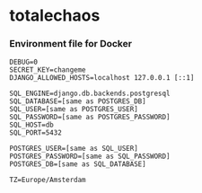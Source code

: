 # totalechaos

### Environment file for Docker

    DEBUG=0
    SECRET_KEY=changeme
    DJANGO_ALLOWED_HOSTS=localhost 127.0.0.1 [::1]
    
    SQL_ENGINE=django.db.backends.postgresql
    SQL_DATABASE=[same as POSTGRES_DB]
    SQL_USER=[same as POSTGRES_USER]
    SQL_PASSWORD=[same as POSTGRES_PASSWORD]
    SQL_HOST=db
    SQL_PORT=5432
    
    POSTGRES_USER=[same as SQL_USER]
    POSTGRES_PASSWORD=[same as SQL_PASSWORD]
    POSTGRES_DB=[same as SQL_DATABASE]
    
    TZ=Europe/Amsterdam
